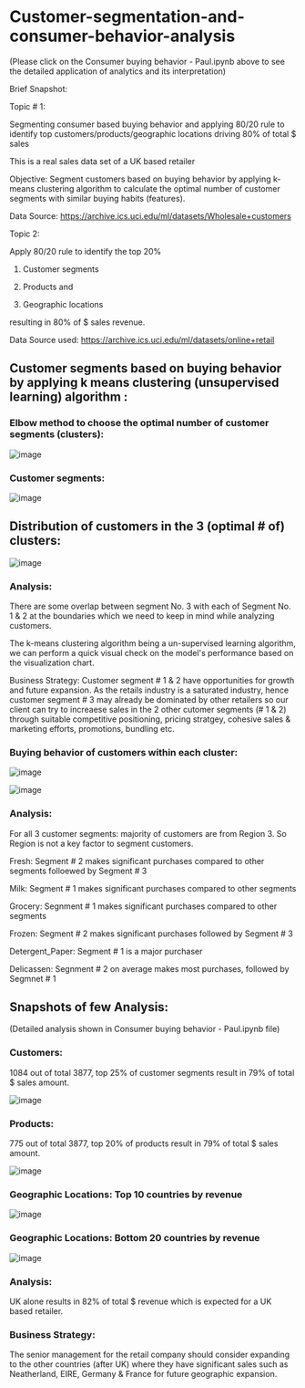# Customer-segmentation-and-consumer-behavior-analysis

(Please click on the Consumer buying behavior - Paul.ipynb above to see the detailed application of analytics and its interpretation)

Brief Snapshot: 

Topic # 1:

Segmenting consumer based buying behavior and applying 80/20 rule to identify top customers/products/geographic locations driving 80% of total $ sales

This is a real sales data set of a UK based retailer

Objective: Segment customers based on buying behavior by applying k-means clustering algorithm to calculate the optimal number of customer segments with similar buying habits (features).

Data Source: https://archive.ics.uci.edu/ml/datasets/Wholesale+customers


Topic 2:

Apply 80/20 rule to identify the top 20% 

1) Customer segments 

2) Products and

3) Geographic locations

resulting in 80% of $ sales revenue.

Data Source used: https://archive.ics.uci.edu/ml/datasets/online+retail

## Customer segments based on buying behavior by applying k means clustering (unsupervised learning) algorithm :

### Elbow method to choose the optimal number of customer segments (clusters):

![image](https://user-images.githubusercontent.com/38769913/51401473-da786880-1b18-11e9-9f8e-3a79651f25f3.png)


### Customer segments:

![image](https://user-images.githubusercontent.com/38769913/51401411-aa30ca00-1b18-11e9-957d-5bd9342b9093.png)


## Distribution of customers in the 3 (optimal # of) clusters:

![image](https://user-images.githubusercontent.com/38769913/51401510-ef54fc00-1b18-11e9-996e-e06ce24b873d.png)


### Analysis:
There are some overlap between segment No. 3 with each of Segment No. 1 & 2 at the boundaries which we need to keep in mind while analyzing customers.

The k-means clustering algorithm being a un-supervised learning algorithm, we can perform a quick visual check on the model's performance based on the visualization chart.

Business Strategy:
Customer segment # 1 & 2 have opportunities for growth and future expansion. As the retails industry is a saturated industry, hence customer segment # 3 may already be dominated by other retailers so our client can try to increaese sales in the 2 other cutomer segments (# 1 & 2) through suitable competitive positioning, pricing stratgey, cohesive sales & marketing efforts, promotions, bundling etc.


### Buying behavior of customers within each cluster:

![image](https://user-images.githubusercontent.com/38769913/51401375-91c0af80-1b18-11e9-9eb9-be9fcc102d66.png)

![image](https://user-images.githubusercontent.com/38769913/51401293-60e07a80-1b18-11e9-8f6d-0f910b8e6d74.png)

### Analysis:

For all 3 customer segments: majority of customers are from Region 3. So Region is not a key factor to segment customers.

Fresh: Segment # 2 makes significant purchases compared to other segments folloewed by Segment # 3

Milk: Segment # 1 makes significant purchases compared to other segments

Grocery: Segnment # 1 makes significant purchases compared to other segments

Frozen: Segment # 2 makes significant purchases followed by Segment # 3

Detergent_Paper: Segment # 1 is a major purchaser

Delicassen: Segnment # 2 on average makes most purchases, followed by Segmnet # 1


## Snapshots of few Analysis: 
(Detailed analysis shown in Consumer buying behavior - Paul.ipynb file)

### Customers:

1084 out of total 3877, top 25% of customer segments result in 79% of total $ sales amount.

![image](https://user-images.githubusercontent.com/38769913/51401094-f92a2f80-1b17-11e9-9772-da123b92844f.png)


### Products:

775 out of total 3877, top 20% of products result in 79% of total $ sales amount.

![image](https://user-images.githubusercontent.com/38769913/51401016-cc761800-1b17-11e9-9069-29b34fd5bbd1.png)


### Geographic Locations: Top 10 countries by revenue

![image](https://user-images.githubusercontent.com/38769913/51400833-5d98bf00-1b17-11e9-8f8a-2fed1fcee2e1.png)

### Geographic Locations: Bottom 20 countries by revenue

![image](https://user-images.githubusercontent.com/38769913/51400800-4954c200-1b17-11e9-8bdc-7f5d0cd58b89.png)

### Analysis:
UK alone results in 82% of total $ revenue which is expected for a UK based retailer.

### Business Strategy:
The senior management for the retail company should consider expanding to the other countries (after UK) where they have significant sales such as Neatherland, EIRE, Germany & France for future geographic expansion.
